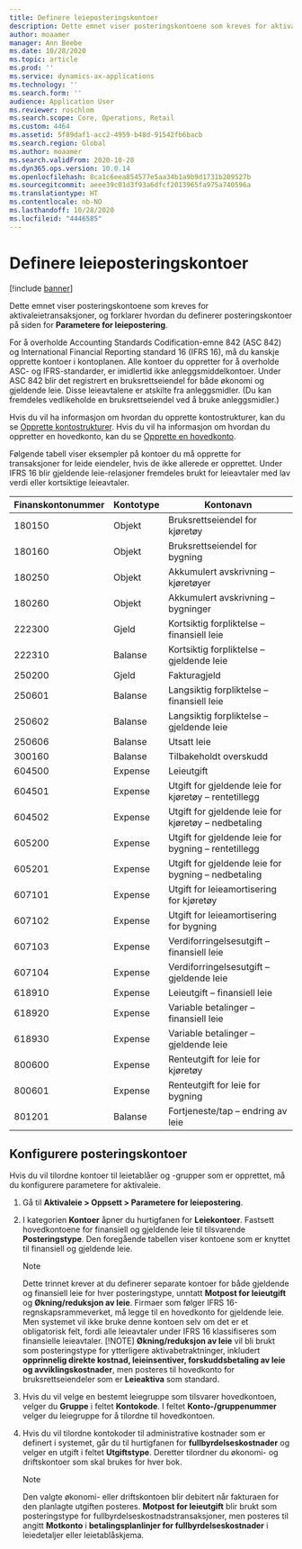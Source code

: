 ```yaml
---
title: Definere leieposteringskontoer
description: Dette emnet viser posteringskontoene som kreves for aktivaleietransaksjoner, og forklarer hvordan du definerer posteringskontoer på siden for parametere for leiepostering.
author: moaamer
manager: Ann Beebe
ms.date: 10/28/2020
ms.topic: article
ms.prod: ''
ms.service: dynamics-ax-applications
ms.technology: ''
ms.search.form: ''
audience: Application User
ms.reviewer: roschlom
ms.search.scope: Core, Operations, Retail
ms.custom: 4464
ms.assetid: 5f89daf1-acc2-4959-b48d-91542fb6bacb
ms.search.region: Global
ms.author: moaamer
ms.search.validFrom: 2020-10-28
ms.dyn365.ops.version: 10.0.14
ms.openlocfilehash: 8ca1c6eea854577e5aa34b1a9b9d1731b209527b
ms.sourcegitcommit: aeee39c01d3f93a6dfcf2013965fa975a740596a
ms.translationtype: HT
ms.contentlocale: nb-NO
ms.lasthandoff: 10/28/2020
ms.locfileid: "4446585"
---
```

# <a name="set-up-lease-posting-accounts"></a>Definere leieposteringskontoer

[!include [banner](../includes/banner.md)]

Dette emnet viser posteringskontoene som kreves for aktivaleietransaksjoner, og forklarer hvordan du definerer posteringskontoer på siden for **Parametere for leiepostering**.

For å overholde Accounting Standards Codification-emne 842 (ASC 842) og International Financial Reporting standard 16 (IFRS 16), må du kanskje opprette kontoer i kontoplanen. Alle kontoer du oppretter for å overholde ASC- og IFRS-standarder, er imidlertid ikke anleggsmiddelkontoer. Under ASC 842 blir det registrert en bruksrettseiendel for både økonomi og gjeldende leie. Disse leieavtalene er atskilte fra anleggsmidler. (Du kan fremdeles vedlikeholde en bruksrettseiendel ved å bruke anleggsmidler.)

Hvis du vil ha informasjon om hvordan du opprette kontostrukturer, kan du se [Opprette kontostrukturer](../general-ledger/tasks/create-account-structures.md). Hvis du vil ha informasjon om hvordan du oppretter en hovedkonto, kan du se [Opprette en hovedkonto](../general-ledger/tasks/create-main-account.md).

Følgende tabell viser eksempler på kontoer du må opprette for transaksjoner for leide eiendeler, hvis de ikke allerede er opprettet. Under IFRS 16 blir gjeldende leie-relasjoner fremdeles brukt for leieavtaler med lav verdi eller kortsiktige leieavtaler.

| Finanskontonummer | Kontotype  | Kontonavn                                          |
|-----------------------|---------------|-------------------------------------------------------|
| 180150                | Objekt         | Bruksrettseiendel for kjøretøy                                     |
| 180160                | Objekt         | Bruksrettseiendel for bygning                                    |
| 180250                | Objekt         | Akkumulert avskrivning – kjøretøyer                   |
| 180260                | Objekt         | Akkumulert avskrivning – bygninger                  |
| 222300                | Gjeld     | Kortsiktig forpliktelse – finansiell leie                |
| 222310                | Balanse | Kortsiktig forpliktelse – gjeldende leie              |
| 250200                | Gjeld     | Fakturagjeld                                         |
| 250601                | Balanse | Langsiktig forpliktelse – finansiell leie                 |
| 250602                | Balanse | Langsiktig forpliktelse – gjeldende leie               |
| 250606                | Balanse | Utsatt leie                                         |
| 300160                | Balanse | Tilbakeholdt overskudd                                     |
| 604500                | Expense       | Leieutgift                                         |
| 604501                | Expense       | Utgift for gjeldende leie for kjøretøy – rentetillegg  |
| 604502                | Expense       | Utgift for gjeldende leie for kjøretøy – nedbetaling        |
| 605200                | Expense       | Utgift for gjeldende leie for bygning – rentetillegg |
| 605201                | Expense       | Utgift for gjeldende leie for bygning – nedbetaling       |
| 607101                | Expense       | Utgift for leieamortisering for kjøretøy                    |
| 607102                | Expense       | Utgift for leieamortisering for bygning                   |
| 607103                | Expense       | Verdiforringelsesutgift – finansiell leie                   |
| 607104                | Expense       | Verdiforringelsesutgift – gjeldende leie                 |
| 618910                | Expense       | Leieutgift – finansiell leie                        |
| 618920                | Expense       | Variable betalinger – finansiell leie                    |
| 618930                | Expense       | Variable betalinger – gjeldende leie                  |
| 800600                | Expense       | Renteutgift for leie for kjøretøy                        |
| 800601                | Expense       | Renteutgift for leie for bygning                       |
| 801201                | Balanse | Fortjeneste/tap – endring av leie                      |

## <a name="configure-posting-accounts"></a>Konfigurere posteringskontoer

Hvis du vil tilordne kontoer til leietablåer og -grupper som er opprettet, må du konfigurere parametere for aktivaleie.

1. Gå til **Aktivaleie \> Oppsett \> Parametere for leiepostering**.
2. I kategorien **Kontoer** åpner du hurtigfanen for **Leiekontoer**. Fastsett hovedkontoene for finansiell og gjeldende leie til tilsvarende **Posteringstype**. Den foregående tabellen viser kontoene som er knyttet til finansiell og gjeldende leie.

    > [!NOTE]
    > Dette trinnet krever at du definerer separate kontoer for både gjeldende og finansiell leie for hver posteringstype, unntatt **Motpost for leieutgift** og **Økning/reduksjon av leie**. Firmaer som følger IFRS 16-regnskapsrammeverket, må legge til en hovedkonto for gjeldende leie. Men systemet vil ikke bruke denne kontoen selv om det er et obligatorisk felt, fordi alle leieavtaler under IFRS 16 klassifiseres som finansielle leieavtaler.
    >[!NOTE]
    > **Økning/reduksjon av leie** vil bli brukt som posteringstype for ytterligere aktivabetraktninger, inkludert **opprinnelig direkte kostnad, leieinsentiver, forskuddsbetaling av leie og avviklingskostnader**, men posteres til hovedkonto for bruksrettseiendeler som er **Leieaktiva** som standard.        
    
3. Hvis du vil velge en bestemt leiegruppe som tilsvarer hovedkontoen, velger du **Gruppe** i feltet **Kontokode**. I feltet **Konto-/gruppenummer** velger du leiegruppe for å tilordne til hovedkontoen.
4. Hvis du vil tilordne kontokoder til administrative kostnader som er definert i systemet, går du til hurtigfanen for **fullbyrdelseskostnader** og velger en utgift i feltet **Utgiftstype**. Deretter tilordner du økonomi- og driftskontoer som skal brukes for hver bok.

    > [!NOTE]
    > Den valgte økonomi- eller driftskontoen blir debitert når fakturaen for den planlagte utgiften posteres.
    > **Motpost for leieutgift** blir brukt som posteringstype for fullbyrdelseskostnadstransaksjoner, men posteres til angitt **Motkonto** i **betalingsplanlinjer for fullbyrdelseskostnader** i leiedetaljer eller leietablåskjema.   
